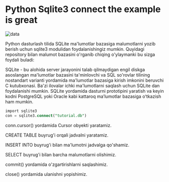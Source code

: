 # Python Sqlite3 connect the example is great

![data](https://github.com/themusharraf/PySqlite3-Lesson/assets/122869450/70c53cf1-6d05-4ebf-924c-bbf9ffa7298c)

Python dasturlash tilida SQLite ma'lumotlar bazasiga malumotlarni yozib berish uchun sqlite3 modulidan foydalanishingiz mumkin.
Quyidagi repository bilan malumot bazasini o'rganib chiqing o'ylaymanki bu sizga foydali buladi:


SQLite - bu alohida server jarayonini talab qilmaydigan engil diskga asoslangan ma'lumotlar bazasini 
ta'minlovchi va SQL so'rovlar tilining nostandart varianti yordamida ma'lumotlar bazasiga kirish 
imkonini beruvchi C kutubxonasi. Ba'zi ilovalar ichki ma'lumotlarni saqlash uchun SQLite dan foydalanishi mumkin.
SQLite yordamida dasturni prototipini yaratish va keyin kodni PostgreSQL yoki Oracle kabi kattaroq maʼlumotlar bazasiga oʻtkazish ham mumkin.

```sql
import sqlite3
con = sqlite3.connect("tutorial.db")
```

conn.cursor() yordamida Cursor obyekti yaratamiz.

CREATE TABLE buyrug'i orqali jadvalni yaratamiz.

INSERT INTO buyrug'i bilan ma'lumotni jadvalga qo'shamiz.

SELECT buyrug'i bilan barcha malumotlarni olishimiz.

commit() yordamida o'zgartirishlarni saqlashimiz.

close() yordamida ulanishni yopishimiz.
